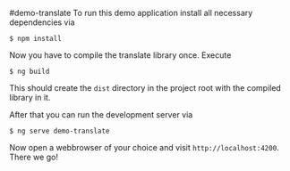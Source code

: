 #demo-translate
To run this demo application install all necessary dependencies via
```shell
$ npm install
```

Now you have to compile the translate library once. Execute

```shell
$ ng build
```
This should create the `dist` directory in the project root with the compiled library in it.

After that you can run the development server via

```
$ ng serve demo-translate
```

Now open a webbrowser of your choice and visit `http://localhost:4200`.
There we go!
